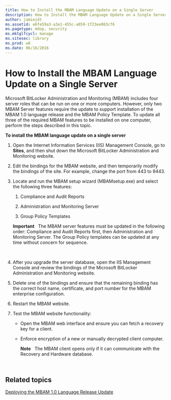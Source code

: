 ```yaml
---
title: How to Install the MBAM Language Update on a Single Server
description: How to Install the MBAM Language Update on a Single Server
author: jamiejdt
ms.assetid: e6fe59a3-a3e1-455c-a059-1f23ee083cf6
ms.pagetype: mdop, security
ms.mktglfcycl: manage
ms.sitesec: library
ms.prod: w8
ms.date: 06/16/2016
---
```



# How to Install the MBAM Language Update on a Single Server


Microsoft BitLocker Administration and Monitoring (MBAM) includes four server roles that can be run on one or more computers. However, only two MBAM Server features require the update to support installation of the MBAM 1.0 language release and the MBAM Policy Template. To update all three of the required MBAM features to be installed on one computer, perform the steps described in this topic.

**To install the MBAM language update on a single server**

1.  Open the Internet Information Services (IIS) Management Console, go to **Sites**, and then shut down the Microsoft BitLocker Administration and Monitoring website.

2.  Edit the bindings for the MBAM website, and then temporarily modify the bindings of the site. For example, change the port from 443 to 9443.

3.  Locate and run the MBAM setup wizard (MBAMsetup.exe) and select the following three features:

    1.  Compliance and Audit Reports

    2.  Administration and Monitoring Server

    3.  Group Policy Templates

    **Important**  
    The MBAM server features must be updated in the following order: Compliance and Audit Reports first, then Administration and Monitoring Server. The Group Policy templates can be updated at any time without concern for sequence.

     

4.  After you upgrade the server database, open the IIS Management Console and review the bindings of the Microsoft BitLocker Administration and Monitoring website.

5.  Delete one of the bindings and ensure that the remaining binding has the correct host name, certificate, and port number for the MBAM enterprise configuration.

6.  Restart the MBAM website.

7.  Test the MBAM website functionality:

    -   Open the MBAM web interface and ensure you can fetch a recovery key for a client.

    -   Enforce encryption of a new or manually decrypted client computer.

        **Note**  
        The MBAM client opens only if it can communicate with the Recovery and Hardware database.

         

## Related topics


[Deploying the MBAM 1.0 Language Release Update](deploying-the-mbam-10-language-release-update.md)

 

 





